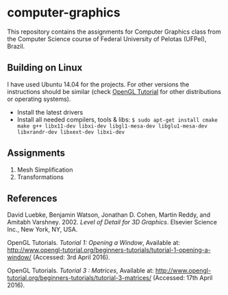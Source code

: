 # computer-graphics

This repository contains the assignments for Computer Graphics class from the Computer Science course of Federal University of Pelotas (UFPel), Brazil.


## Building on Linux

I have used Ubuntu 14.04 for the projects. For other versions the instructions should be similar (check [OpenGL Tutorial](http://www.opengl-tutorial.org/) for other distributions or operating systems).

- Install the latest drivers
- Install all needed compilers, tools & libs: ``` $ sudo apt-get install cmake make g++ libx11-dev libxi-dev libgl1-mesa-dev libglu1-mesa-dev libxrandr-dev libxext-dev libxi-dev ```


## Assignments

1. Mesh Simplification
2. Transformations


## References

David Luebke, Benjamin Watson, Jonathan D. Cohen, Martin Reddy, and Amitabh Varshney. 2002. *Level of Detail for 3D Graphics*. Elsevier Science Inc., New York, NY, USA.

OpenGL Tutorials. *Tutorial 1: Opening a Window*, Available at: http://www.opengl-tutorial.org/beginners-tutorials/tutorial-1-opening-a-window/ (Accessed: 3rd April 2016).

OpenGL Tutorials. *Tutorial 3 : Matrices*, Available at: http://www.opengl-tutorial.org/beginners-tutorials/tutorial-3-matrices/ (Accessed: 17th April 2016).
